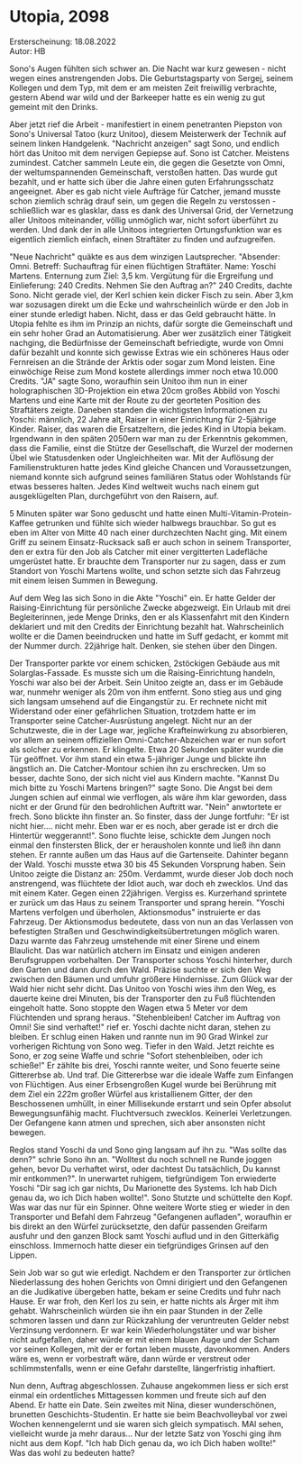 # Utopia, 2098
Ersterscheinung: 18.08.2022\
Autor: HB



Sono's Augen fühlten sich schwer an. Die Nacht war kurz gewesen - nicht wegen eines anstrengenden Jobs. Die Geburtstagsparty von Sergej, seinem Kollegen und dem Typ, mit dem er am meisten Zeit freiwillig verbrachte, gestern Abend war wild und der Barkeeper hatte es ein wenig zu gut gemeint mit den Drinks.

Aber jetzt rief die Arbeit - manifestiert in einem penetranten Piepston von Sono's Universal Tatoo (kurz Unitoo), diesem Meisterwerk der Technik auf seinem linken Handgelenk. "Nachricht anzeigen" sagt Sono, und endlich hört das Unitoo mit dem nervigen Gepiepse auf.
Sono ist Catcher. Meistens zumindest. Catcher sammeln Leute ein, die gegen die Gesetzte von Omni, der weltumspannenden Gemeinschaft, verstoßen hatten. Das wurde gut bezahlt, und er hatte sich über die Jahre einen guten Erfahrungsschatz angeeignet. Aber es gab nicht viele Aufträge für Catcher, jemand musste schon ziemlich schräg drauf sein, um gegen die Regeln zu verstossen - schließlich war es glasklar, dass es dank des Universal Grid, der Vernetzung aller Unitoos miteinander, völlig unmöglich war, nicht sofort überführt zu werden. Und dank der in alle Unitoos integrierten Ortungsfunktion war es eigentlich ziemlich einfach, einen Straftäter zu finden und aufzugreifen.

"Neue Nachricht" quäkte es aus dem winzigen Lautsprecher. "Absender: Omni. Betreff: Suchauftrag für einen flüchtigen Straftäter. Name: Yoschi Martens. Enternung zum Ziel: 3,5 km. Vergütung für die Ergreifung und Einlieferung: 240 Credits. Nehmen Sie den Auftrag an?"
240 Credits, dachte Sono. Nicht gerade viel, der Kerl schien kein dicker Fisch zu sein. Aber 3,km war sozusagen direkt um die Ecke und wahrscheinlich würde er den Job in einer stunde erledigt haben. Nicht, dass er das Geld gebraucht hätte. In Utopia fehlte es ihm im Prinzip an nichts, dafür sorgte die Gemeinschaft und ein sehr hoher Grad an Automatisierung. Aber wer zusätzlich einer Tätigkeit nachging, die Bedürfnisse der Gemeinschaft befriedigte, wurde von Omni dafür bezahlt und konnte sich gewisse Extras wie ein schöneres Haus oder Fernreisen an die Strände der Arktis oder sogar zum Mond leisten. Eine einwöchige Reise zum Mond kostete allerdings immer noch etwa 10.000 Credits. 
"JA" sagte Sono, woraufhin sein Unitoo ihm nun in einer holographischen 3D-Projektion ein etwa 20cm großes Abbild von Yoschi Martens und eine Karte mit der Route zu der georteten Position des Straftäters zeigte. Daneben standen die wichtigsten Informationen zu Yoschi: männlich, 22 Jahre alt, Raiser in einer Einrichtung für 2-5jährige Kinder. Raiser, das waren die Ersatzeltern, die jedes Kind in Utopia bekam. Irgendwann in den späten 2050ern war man zu der Erkenntnis gekommen, dass die Familie, einst die Stütze der Gesellschaft, die Wurzel der modernen Übel wie Statusdenken oder Ungleichheiten war. Mit der Auflösung der Familienstrukturen hatte jedes Kind gleiche Chancen und Voraussetzungen, niemand konnte sich aufgrund seines familiären Status oder Wohlstands für etwas besseres halten. Jedes Kind weltweit wuchs nach einem gut ausgeklügelten Plan, durchgeführt von den Raisern, auf.

5 Minuten später war Sono geduscht und hatte einen Multi-Vitamin-Protein-Kaffee getrunken und fühlte sich wieder halbwegs brauchbar. So gut es eben im Alter von Mitte 40 nach einer durchzechten Nacht ging. Mit einem Griff zu seinem Einsatz-Rucksack saß er auch schon in seinem Transporter, den er extra für den Job als Catcher mit einer vergitterten Ladefläche umgerüstet hatte. Er brauchte dem Transporter nur zu sagen, dass er zum Standort von Yoschi Martens wollte, und schon setzte sich das Fahrzeug mit einem leisen Summen in Bewegung.

Auf dem Weg las sich Sono in die Akte "Yoschi" ein. Er hatte Gelder der Raising-Einrichtung für persönliche Zwecke abgezweigt. Ein Urlaub mit drei Begleiterinnen, jede Menge Drinks, den er als Klassenfahrt mit den Kindern deklariert und mit den Credits der Einrichtung bezahlt hat. Wahrscheinlich wollte er die Damen beeindrucken und hatte im Suff gedacht, er kommt mit der Nummer durch. 22jährige halt. Denken, sie stehen über den Dingen.

Der Transporter parkte vor einem schicken, 2stöckigen Gebäude aus mit Solarglas-Fassade. Es musste sich um die Raising-Einrichtung handeln, Yoschi war also bei der Arbeit. Sein Unitoo zeigte an, dass er im Gebäude war, nunmehr weniger als 20m von ihm entfernt.
Sono stieg aus und ging sich langsam umsehend auf die Eingangstür zu. Er rechnete nicht mit Widerstand oder einer gefährlichen Situation, trotzdem hatte er im Transporter seine Catcher-Ausrüstung angelegt. Nicht nur an der Schutzweste, die in der Lage war, jegliche Krafteinwirkung zu absorbieren, vor allem an seinem offiziellen Omni-Catcher-Abzeichen war er nun sofort als solcher zu erkennen. Er klingelte. Etwa 20 Sekunden später wurde die Tür geöffnet. Vor ihm stand ein etwa 5-jähriger Junge und blickte ihn ängstlich an. Die Catcher-Montour schien ihn zu erschrecken. Um so besser, dachte Sono, der sich nicht viel aus Kindern machte. "Kannst Du mich bitte zu Yoschi Martens bringen?" sagte Sono. Die Angst bei dem Jungen schien auf einmal wie verflogen, als wäre ihm klar geworden, dass nicht er der Grund für den bedrohlichen Auftritt war. "Nein" anwtortete er frech. Sono blickte ihn finster an. So finster, dass der Junge fortfuhr: "Er ist nicht hier.... nicht mehr. Eben war er es noch, aber gerade ist er drch die Hintertür weggerannt!".
Sono fluchte leise, schickte dem Jungen noch einmal den finstersten Blick, der er herausholen konnte und ließ ihn dann stehen. Er rannte außen um das Haus auf die Gartenseite. Dahinter begann der Wald. Yoschi musste etwa 30 bis 45 Sekunden Vorsprung haben. Sein Unitoo zeigte die Distanz an: 250m. Verdammt, wurde dieser Job doch noch anstrengend, was flüchtete der Idiot auch, war doch eh zwecklos. Und das mit einem Kater. Gegen einen 22jährigen. Vergiss es. Kurzerhand sprintete er zurück um das Haus zu seinem Transporter und sprang herein. "Yoschi Martens verfolgen und überholen, Aktionsmodus" instruierte er das Fahrzeug. Der Aktionsmodus bedeutete, dass von nun an das Verlassen von befestigten Straßen und Geschwindigkeitsübertretungen möglich waren. Dazu warnte das Fahrzeug umstehende mit einer Sirene und einem Blaulicht. Das war natürlich atchern im Einsatz und einigen anderen Berufsgruppen vorbehalten. Der Transporter schoss Yoschi hinterher, durch den Garten und dann durch den Wald. Präzise suchte er sich den Weg zwischen den Bäumen und umfuhr größere Hindernisse. Zum Glück war der Wald hier nicht sehr dicht. Das Unitoo von Yoschi wies ihm den Weg, es dauerte keine drei Minuten, bis der Transporter den zu Fuß flüchtenden eingeholt hatte. Sono stoppte den Wagen etwa 5 Meter vor dem Flüchtenden und sprang heraus. "Stehenbleiben! Catcher im Auftrag von Omni! Sie sind verhaftet!" rief er. Yoschi dachte nicht daran, stehen zu bleiben. Er schlug einen Haken und rannte nun im 90 Grad Winkel zur vorherigen Richtung von Sono weg. Tiefer in den Wald. Jetzt reichte es Sono, er zog seine Waffe und schrie "Sofort stehenbleiben, oder ich schieße!" Er zählte bis drei, Yoschi rannte weiter, und Sono feuerte seine Gittererbse ab. Und traf. Die Gittererbse war die ideale Waffe zum Einfangen von Flüchtigen. Aus einer Erbsengroßen Kugel wurde bei Berührung mit dem Ziel ein 2*2*2m großer Würfel aus kristallienem Gitter, der den Beschossenen umhüllt, in einer Millisekunde erstarrt und sein Opfer absolut Bewegungsunfähig macht. Fluchtversuch zwecklos. Keinerlei Verletzungen. Der Gefangene kann atmen und sprechen, sich aber ansonsten nicht bewegen.

Reglos stand Yoschi da und Sono ging langsam auf ihn zu. "Was sollte das denn?" schrie Sono ihn an. "Wolltest du noch schnell ne Runde joggen gehen, bevor Du verhaftet wirst, oder dachtest Du tatsächlich, Du kannst mir entkommen?". In unerwartet ruhigem, tiefgründigem Ton erwiederte Yoschi "Dir sag ich gar nichts, Du Marionette des Systems. Ich hab Dich genau da, wo ich Dich haben wollte!". Sono Stutzte und schüttelte den Kopf. Was war das nur für ein Spinner. Ohne weitere Worte stieg er wieder in den Transporter und Befahl dem Fahrzeug "Gefangenen aufladen", woraufhin er bis direkt an den Würfel zurücksetzte, den dafür passenden Greifarm ausfuhr und den ganzen Block samt Yoschi auflud und in den Gitterkäfig einschloss. Immernoch hatte dieser ein tiefgründiges Grinsen auf den Lippen. 

Sein Job war so gut wie erledigt. Nachdem er den Transporter zur örtlichen Niederlassung des hohen Gerichts von Omni dirigiert und den Gefangenen an die Judikative übergeben hatte, bekam er seine Credits und fuhr nach Hause. Er war froh, den Kerl los zu sein, er hatte nichts als Ärger mit ihm gehabt. Wahrscheinlich würden sie ihn ein paar Stunden in der Zelle schmoren lassen und dann zur Rückzahlung der veruntreuten Gelder nebst Verzinsung verdonnern. Er war kein Wiederholungstäter und war bisher nicht aufgefallen, daher würde er mit einem blauen Auge und der Scham vor seinen Kollegen, mit der er fortan leben musste, davonkommen. Anders wäre es, wenn er vorbestraft wäre, dann würde er verstreut oder schlimmstenfalls, wenn er eine Gefahr darstellte, längerfristig inhaftiert.

Nun denn, Auftrag abgeschlossen. Zuhause angekommen liess er sich erst einmal ein ordentliches Mittagessen kommen und freute sich auf den Abend. Er hatte ein Date. Sein zweites mit Nina, dieser wunderschönen, brunetten Geschichts-Studentin. Er hatte sie beim Beachvolleybal vor zwei Wochen kennengelernt und sie waren sich gleich sympatisch. MAl sehen, vielleicht wurde ja mehr daraus...
Nur der letzte Satz von Yoschi ging ihm nicht aus dem Kopf. "Ich hab Dich genau da, wo ich Dich haben wollte!" Was das wohl zu bedeuten hatte?
